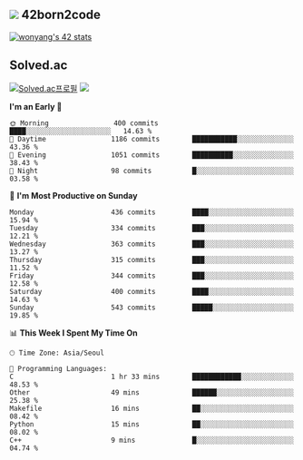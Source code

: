 
## <img src="https://img.shields.io/badge/-000000?style=flat&logo=42&logoColor=white"> 42born2code
<!--[![wonyang's 42 stats](https://badge42.vercel.app/api/v2/cl5nhe5b6007809kydha7ht42/stats?cursusId=21&coalitionId=88)](https://profile.intra.42.fr/users/wonyang)-->

[![wonyang's 42 stats](https://badge.mediaplus.ma/starryblue/wonyang?1337Badge=off&UM6P=off)](https://github.com/oakoudad/badge42)

## Solved.ac
[![Solved.ac프로필](http://mazassumnida.wtf/api/v2/generate_badge?boj=bennyws)](https://solved.ac/bennyws)
<a href="https://solved.ac/bennyws"><img src="http://mazandi.herokuapp.com/api?handle=bennyws&theme=cold"/></a>

<!--START_SECTION:waka-->
**I'm an Early 🐤** 

```text
🌞 Morning                400 commits         ████░░░░░░░░░░░░░░░░░░░░░   14.63 % 
🌆 Daytime                1186 commits        ███████████░░░░░░░░░░░░░░   43.36 % 
🌃 Evening                1051 commits        ██████████░░░░░░░░░░░░░░░   38.43 % 
🌙 Night                  98 commits          █░░░░░░░░░░░░░░░░░░░░░░░░   03.58 % 
```
📅 **I'm Most Productive on Sunday** 

```text
Monday                   436 commits         ████░░░░░░░░░░░░░░░░░░░░░   15.94 % 
Tuesday                  334 commits         ███░░░░░░░░░░░░░░░░░░░░░░   12.21 % 
Wednesday                363 commits         ███░░░░░░░░░░░░░░░░░░░░░░   13.27 % 
Thursday                 315 commits         ███░░░░░░░░░░░░░░░░░░░░░░   11.52 % 
Friday                   344 commits         ███░░░░░░░░░░░░░░░░░░░░░░   12.58 % 
Saturday                 400 commits         ████░░░░░░░░░░░░░░░░░░░░░   14.63 % 
Sunday                   543 commits         █████░░░░░░░░░░░░░░░░░░░░   19.85 % 
```


📊 **This Week I Spent My Time On** 

```text
🕑︎ Time Zone: Asia/Seoul

💬 Programming Languages: 
C                        1 hr 33 mins        ████████████░░░░░░░░░░░░░   48.53 % 
Other                    49 mins             ██████░░░░░░░░░░░░░░░░░░░   25.38 % 
Makefile                 16 mins             ██░░░░░░░░░░░░░░░░░░░░░░░   08.42 % 
Python                   15 mins             ██░░░░░░░░░░░░░░░░░░░░░░░   08.02 % 
C++                      9 mins              █░░░░░░░░░░░░░░░░░░░░░░░░   04.74 % 
```


<!--END_SECTION:waka-->
